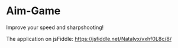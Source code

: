 # Aim-Game

Improve your speed and sharpshooting!

The application on jsFiddle: 
https://jsfiddle.net/Natalyx/vxhf0L8c/8/
